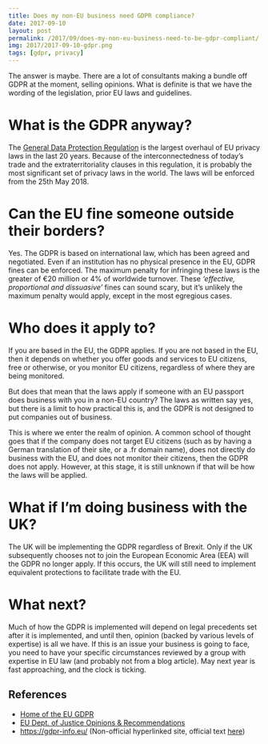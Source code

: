 ```yaml
---
title: Does my non-EU business need GDPR compliance?
date: 2017-09-10
layout: post
permalink: /2017/09/does-my-non-eu-business-need-to-be-gdpr-compliant/
img: 2017/2017-09-10-gdpr.png
tags: [gdpr, privacy]
---
```

The answer is maybe. There are a lot of consultants making a bundle off GDPR at the moment, selling opinions. What is definite is that we have the wording of the legislation, prior EU laws and guidelines.

# What is the GDPR anyway?
The [General Data Protection Regulation](http://www.eugdpr.org/) is the largest overhaul of EU privacy laws in the last 20 years. Because of the interconnectedness of today’s trade and the extraterritoriality clauses in this regulation, it is probably the most significant set of privacy laws in the world. The laws will be enforced from the 25th May 2018.

# Can the EU fine someone outside their borders?
Yes. The GDPR is based on international law, which has been agreed and negotiated. Even if an institution has no physical presence in the EU, GDPR fines can be enforced. The maximum penalty for infringing these laws is the greater of €20 million or 4% of worldwide turnover. These *‘effective, proportional and dissuasive’*  fines can sound scary, but it’s unlikely the maximum penalty would apply, except in the most egregious cases.

# Who does it apply to?
If you are based in the EU, the GDPR applies. If you are not based in the EU, then it depends on whether you offer goods and services to EU citizens, free or otherwise, or you monitor EU citizens, regardless of where they are being monitored.

But does that mean that the laws apply if someone with an EU passport does business with you in a non-EU country? The laws as written say yes, but there is a limit to how practical this is, and the GDPR is not designed to put companies out of business.

This is where we enter the realm of opinion. A common school of thought goes that if the company does not target EU citizens (such as by having a German translation of their site, or a .fr domain name), does not directly do business with the EU, and does not monitor their citizens, then the GDPR does not apply. However, at this stage, it is still unknown if that will be how the laws will be applied.

# What if I’m doing business with the UK?
The UK will be implementing the GDPR regardless of Brexit. Only if the UK subsequently chooses not to join the European Economic Area (EEA) will the GDPR no longer apply. If this occurs, the UK will still need to implement equivalent protections to facilitate trade with the EU.

# What next?
Much of how the GDPR is implemented will depend on legal precedents set after it is implemented, and until then, opinion (backed by various levels of expertise) is all we have. If this is an issue your business is going to face, you need to have your specific circumstances reviewed by a group with expertise in EU law (and probably not from a blog article). May next year is fast approaching, and the clock is ticking.


## References
<ul>
 	<li><a href="http://www.eugdpr.org/" target="_blank" rel="nofollow noopener">Home of the EU GDPR</a></li>
 	<li><a href="http://ec.europa.eu/justice/data-protection/article-29/documentation/opinion-recommendation/" target="_blank" rel="nofollow noopener">EU Dept. of Justice Opinions &amp; Recommendations</a></li>
 	<li><a href="https://gdpr-info.eu/" target="_blank" rel="nofollow noopener">https://gdpr-info.eu/</a> (Non-official hyperlinked site, official text <a href="http://data.consilium.europa.eu/doc/document/ST-5419-2016-INIT/en/pdf" target="_blank" rel="nofollow noopener">here</a>)</li>
</ul>